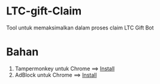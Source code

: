 # LTC-gift-Claim
Tool untuk memaksimalkan dalam proses claim LTC Gift Bot


# Bahan 
1. Tampermonkey untuk Chrome ==> <a href="https://chrome.google.com/webstore/detail/tampermonkey/dhdgffkkebhmkfjojejmpbldmpobfkfo">Install</a>
2. AdBlock untuk Chrome ==> <a href="https://chrome.google.com/webstore/detail/adblock-%E2%80%94-best-ad-blocker/gighmmpiobklfepjocnamgkkbiglidom">Install</a>

